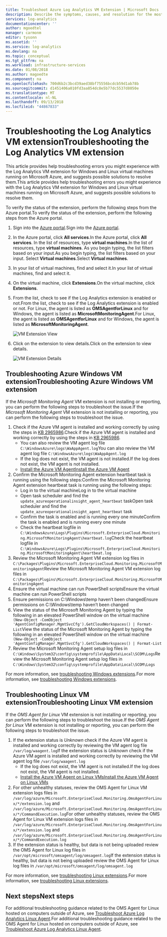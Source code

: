 ```yaml
---
title: Troubleshoot Azure Log Analytics VM Extension | Microsoft Docs
description: Describe the symptoms, causes, and resolution for the most common issues with the Log Analytics VM extension for Windows and Linux Azure VMs.
services: log-analytics
documentationcenter: ''
author: mgoedtel
manager: carmonm
editor: tysonn
ms.assetid: ''
ms.service: log-analytics
ms.devlang: na
ms.topic: conceptual
ms.tgt_pltfrm: na
ms.workload: infrastructure-services
ms.date: 01/08/2018
ms.author: magoedte
ms.component: na
ms.openlocfilehash: 700d6b2c3bcd39aed38bf75556bcdcb59d1ab78b
ms.sourcegitcommit: d1451406a010fd3aa854dc8e5b77dc5537d8050e
ms.translationtype: MT
ms.contentlocale: nl-NL
ms.lasthandoff: 09/13/2018
ms.locfileid: "44867833"
---
```

# <a name="troubleshooting-the-log-analytics-vm-extension"></a><span data-ttu-id="ab6f8-103">Troubleshooting the Log Analytics VM extension</span><span class="sxs-lookup"><span data-stu-id="ab6f8-103">Troubleshooting the Log Analytics VM extension</span></span>
<span data-ttu-id="ab6f8-104">This article provides help troubleshooting errors you might experience with the Log Analytics VM extension for Windows and Linux virtual machines running on Microsoft Azure, and suggests possible solutions to resolve them.</span><span class="sxs-lookup"><span data-stu-id="ab6f8-104">This article provides help troubleshooting errors you might experience with the Log Analytics VM extension for Windows and Linux virtual machines running on Microsoft Azure, and suggests possible solutions to resolve them.</span></span>

<span data-ttu-id="ab6f8-105">To verify the status of the extension, perform the following steps from the Azure portal.</span><span class="sxs-lookup"><span data-stu-id="ab6f8-105">To verify the status of the extension, perform the following steps from the Azure portal.</span></span>

1. <span data-ttu-id="ab6f8-106">Sign into the [Azure portal](http://portal.azure.com).</span><span class="sxs-lookup"><span data-stu-id="ab6f8-106">Sign into the [Azure portal](http://portal.azure.com).</span></span>
2. <span data-ttu-id="ab6f8-107">In the Azure portal, click **All services**.</span><span class="sxs-lookup"><span data-stu-id="ab6f8-107">In the Azure portal, click **All services**.</span></span> <span data-ttu-id="ab6f8-108">In the list of resources, type **virtual machines**.</span><span class="sxs-lookup"><span data-stu-id="ab6f8-108">In the list of resources, type **virtual machines**.</span></span> <span data-ttu-id="ab6f8-109">As you begin typing, the list filters based on your input.</span><span class="sxs-lookup"><span data-stu-id="ab6f8-109">As you begin typing, the list filters based on your input.</span></span> <span data-ttu-id="ab6f8-110">Select **Virtual machines**.</span><span class="sxs-lookup"><span data-stu-id="ab6f8-110">Select **Virtual machines**.</span></span>
3. <span data-ttu-id="ab6f8-111">In your list of virtual machines, find and select it.</span><span class="sxs-lookup"><span data-stu-id="ab6f8-111">In your list of virtual machines, find and select it.</span></span>
3. <span data-ttu-id="ab6f8-112">On the virtual machine, click **Extensions**.</span><span class="sxs-lookup"><span data-stu-id="ab6f8-112">On the virtual machine, click **Extensions**.</span></span>
4. <span data-ttu-id="ab6f8-113">From the list, check to see if the Log Analytics extension is enabled or not.</span><span class="sxs-lookup"><span data-stu-id="ab6f8-113">From the list, check to see if the Log Analytics extension is enabled or not.</span></span>  <span data-ttu-id="ab6f8-114">For Linux, the agent is listed as **OMSAgentforLinux** and for Windows, the agent is listed as **MicrosoftMonitoringAgent**.</span><span class="sxs-lookup"><span data-stu-id="ab6f8-114">For Linux, the agent is listed as **OMSAgentforLinux** and for Windows, the agent is listed as **MicrosoftMonitoringAgent**.</span></span>

   ![VM Extension View](./media/log-analytics-azure-vmext-troubleshoot/log-analytics-vmview-extensions.png)

4. <span data-ttu-id="ab6f8-116">Click on the extension to view details.</span><span class="sxs-lookup"><span data-stu-id="ab6f8-116">Click on the extension to view details.</span></span> 

   ![VM Extension Details](./media/log-analytics-azure-vmext-troubleshoot/log-analytics-vmview-extensiondetails.png)

## <a name="troubleshooting-azure-windows-vm-extension"></a><span data-ttu-id="ab6f8-118">Troubleshooting Azure Windows VM extension</span><span class="sxs-lookup"><span data-stu-id="ab6f8-118">Troubleshooting Azure Windows VM extension</span></span>

<span data-ttu-id="ab6f8-119">If the *Microsoft Monitoring Agent* VM extension is not installing or reporting, you can perform the following steps to troubleshoot the issue.</span><span class="sxs-lookup"><span data-stu-id="ab6f8-119">If the *Microsoft Monitoring Agent* VM extension is not installing or reporting, you can perform the following steps to troubleshoot the issue.</span></span>

1. <span data-ttu-id="ab6f8-120">Check if the Azure VM agent is installed and working correctly by using the steps in [KB 2965986](https://support.microsoft.com/kb/2965986#mt1).</span><span class="sxs-lookup"><span data-stu-id="ab6f8-120">Check if the Azure VM agent is installed and working correctly by using the steps in [KB 2965986](https://support.microsoft.com/kb/2965986#mt1).</span></span>
   * <span data-ttu-id="ab6f8-121">You can also review the VM agent log file `C:\WindowsAzure\logs\WaAppAgent.log`</span><span class="sxs-lookup"><span data-stu-id="ab6f8-121">You can also review the VM agent log file `C:\WindowsAzure\logs\WaAppAgent.log`</span></span>
   * <span data-ttu-id="ab6f8-122">If the log does not exist, the VM agent is not installed.</span><span class="sxs-lookup"><span data-stu-id="ab6f8-122">If the log does not exist, the VM agent is not installed.</span></span>
   * [<span data-ttu-id="ab6f8-123">Install the Azure VM Agent</span><span class="sxs-lookup"><span data-stu-id="ab6f8-123">Install the Azure VM Agent</span></span>](log-analytics-quick-collect-azurevm.md#enable-the-log-analytics-vm-extension)
2. <span data-ttu-id="ab6f8-124">Confirm the Microsoft Monitoring Agent extension heartbeat task is running using the following steps:</span><span class="sxs-lookup"><span data-stu-id="ab6f8-124">Confirm the Microsoft Monitoring Agent extension heartbeat task is running using the following steps:</span></span>
   * <span data-ttu-id="ab6f8-125">Log in to the virtual machine</span><span class="sxs-lookup"><span data-stu-id="ab6f8-125">Log in to the virtual machine</span></span>
   * <span data-ttu-id="ab6f8-126">Open task scheduler and find the `update_azureoperationalinsight_agent_heartbeat` task</span><span class="sxs-lookup"><span data-stu-id="ab6f8-126">Open task scheduler and find the `update_azureoperationalinsight_agent_heartbeat` task</span></span>
   * <span data-ttu-id="ab6f8-127">Confirm the task is enabled and is running every one minute</span><span class="sxs-lookup"><span data-stu-id="ab6f8-127">Confirm the task is enabled and is running every one minute</span></span>
   * <span data-ttu-id="ab6f8-128">Check the heartbeat logfile in `C:\WindowsAzure\Logs\Plugins\Microsoft.EnterpriseCloud.Monitoring.MicrosoftMonitoringAgent\heartbeat.log`</span><span class="sxs-lookup"><span data-stu-id="ab6f8-128">Check the heartbeat logfile in `C:\WindowsAzure\Logs\Plugins\Microsoft.EnterpriseCloud.Monitoring.MicrosoftMonitoringAgent\heartbeat.log`</span></span>
3. <span data-ttu-id="ab6f8-129">Review the Microsoft Monitoring Agent VM extension log files in `C:\Packages\Plugins\Microsoft.EnterpriseCloud.Monitoring.MicrosoftMonitoringAgent`</span><span class="sxs-lookup"><span data-stu-id="ab6f8-129">Review the Microsoft Monitoring Agent VM extension log files in `C:\Packages\Plugins\Microsoft.EnterpriseCloud.Monitoring.MicrosoftMonitoringAgent`</span></span>
4. <span data-ttu-id="ab6f8-130">Ensure the virtual machine can run PowerShell scripts</span><span class="sxs-lookup"><span data-stu-id="ab6f8-130">Ensure the virtual machine can run PowerShell scripts</span></span>
5. <span data-ttu-id="ab6f8-131">Ensure permissions on C:\Windows\temp haven’t been changed</span><span class="sxs-lookup"><span data-stu-id="ab6f8-131">Ensure permissions on C:\Windows\temp haven’t been changed</span></span>
6. <span data-ttu-id="ab6f8-132">View the status of the Microsoft Monitoring Agent by typing the following in an elevated PowerShell window on the virtual machine `  (New-Object -ComObject 'AgentConfigManager.MgmtSvcCfg').GetCloudWorkspaces() | Format-List`</span><span class="sxs-lookup"><span data-stu-id="ab6f8-132">View the status of the Microsoft Monitoring Agent by typing the following in an elevated PowerShell window on the virtual machine `  (New-Object -ComObject 'AgentConfigManager.MgmtSvcCfg').GetCloudWorkspaces() | Format-List`</span></span>
7. <span data-ttu-id="ab6f8-133">Review the Microsoft Monitoring Agent setup log files in `C:\Windows\System32\config\systemprofile\AppData\Local\SCOM\Logs`</span><span class="sxs-lookup"><span data-stu-id="ab6f8-133">Review the Microsoft Monitoring Agent setup log files in `C:\Windows\System32\config\systemprofile\AppData\Local\SCOM\Logs`</span></span>

<span data-ttu-id="ab6f8-134">For more information, see [troubleshooting Windows extensions](../virtual-machines/windows/extensions-oms.md).</span><span class="sxs-lookup"><span data-stu-id="ab6f8-134">For more information, see [troubleshooting Windows extensions](../virtual-machines/windows/extensions-oms.md).</span></span>

## <a name="troubleshooting-linux-vm-extension"></a><span data-ttu-id="ab6f8-135">Troubleshooting Linux VM extension</span><span class="sxs-lookup"><span data-stu-id="ab6f8-135">Troubleshooting Linux VM extension</span></span>
<span data-ttu-id="ab6f8-136">If the *OMS Agent for Linux* VM extension is not installing or reporting, you can perform the following steps to troubleshoot the issue.</span><span class="sxs-lookup"><span data-stu-id="ab6f8-136">If the *OMS Agent for Linux* VM extension is not installing or reporting, you can perform the following steps to troubleshoot the issue.</span></span>

1. <span data-ttu-id="ab6f8-137">If the extension status is *Unknown* check if the Azure VM agent is installed and working correctly by reviewing the VM agent log file `/var/log/waagent.log`</span><span class="sxs-lookup"><span data-stu-id="ab6f8-137">If the extension status is *Unknown* check if the Azure VM agent is installed and working correctly by reviewing the VM agent log file `/var/log/waagent.log`</span></span>
   * <span data-ttu-id="ab6f8-138">If the log does not exist, the VM agent is not installed.</span><span class="sxs-lookup"><span data-stu-id="ab6f8-138">If the log does not exist, the VM agent is not installed.</span></span>
   * [<span data-ttu-id="ab6f8-139">Install the Azure VM Agent on Linux VMs</span><span class="sxs-lookup"><span data-stu-id="ab6f8-139">Install the Azure VM Agent on Linux VMs</span></span>](log-analytics-quick-collect-azurevm.md#enable-the-log-analytics-vm-extension)
2. <span data-ttu-id="ab6f8-140">For other unhealthy statuses, review the OMS Agent for Linux VM extension logs files in `/var/log/azure/Microsoft.EnterpriseCloud.Monitoring.OmsAgentForLinux/*/extension.log` and `/var/log/azure/Microsoft.EnterpriseCloud.Monitoring.OmsAgentForLinux/*/CommandExecution.log`</span><span class="sxs-lookup"><span data-stu-id="ab6f8-140">For other unhealthy statuses, review the OMS Agent for Linux VM extension logs files in `/var/log/azure/Microsoft.EnterpriseCloud.Monitoring.OmsAgentForLinux/*/extension.log` and `/var/log/azure/Microsoft.EnterpriseCloud.Monitoring.OmsAgentForLinux/*/CommandExecution.log`</span></span>
3. <span data-ttu-id="ab6f8-141">If the extension status is healthy, but data is not being uploaded review the OMS Agent for Linux log files in `/var/opt/microsoft/omsagent/log/omsagent.log`</span><span class="sxs-lookup"><span data-stu-id="ab6f8-141">If the extension status is healthy, but data is not being uploaded review the OMS Agent for Linux log files in `/var/opt/microsoft/omsagent/log/omsagent.log`</span></span>

<span data-ttu-id="ab6f8-142">For more information, see [troubleshooting Linux extensions](../virtual-machines/linux/extensions-oms.md).</span><span class="sxs-lookup"><span data-stu-id="ab6f8-142">For more information, see [troubleshooting Linux extensions](../virtual-machines/linux/extensions-oms.md).</span></span>

## <a name="next-steps"></a><span data-ttu-id="ab6f8-143">Next steps</span><span class="sxs-lookup"><span data-stu-id="ab6f8-143">Next steps</span></span>

<span data-ttu-id="ab6f8-144">For additional troubleshooting guidance related to the OMS Agent for Linux hosted on computers outside of Azure, see [Troubleshoot Azure Log Analytics Linux Agent](log-analytics-agent-linux-support.md).</span><span class="sxs-lookup"><span data-stu-id="ab6f8-144">For additional troubleshooting guidance related to the OMS Agent for Linux hosted on computers outside of Azure, see [Troubleshoot Azure Log Analytics Linux Agent](log-analytics-agent-linux-support.md).</span></span>  
